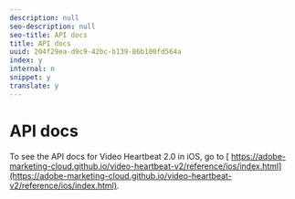 ```yaml
---
description: null
seo-description: null
seo-title: API docs
title: API docs
uuid: 204f29ea-d9c9-42bc-b139-86b100fd564a
index: y
internal: n
snippet: y
translate: y
---
```


# API docs

To see the API docs for Video Heartbeat 2.0 in iOS, go to [ https://adobe-marketing-cloud.github.io/video-heartbeat-v2/reference/ios/index.html](https://adobe-marketing-cloud.github.io/video-heartbeat-v2/reference/ios/index.html). 

